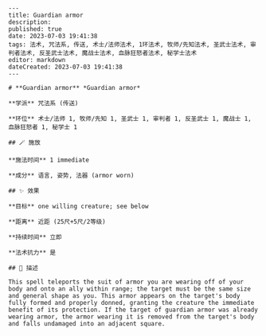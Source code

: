 
    ---
    title: Guardian armor
    description: 
    published: true
    date: 2023-07-03 19:41:38
    tags: 法术, 咒法系, 传送, 术士/法师法术, 1环法术, 牧师/先知法术, 圣武士法术, 审判者法术, 反圣武士法术, 魔战士法术, 血脉狂怒者法术, 秘学士法术
    editor: markdown
    dateCreated: 2023-07-03 19:41:38
    ---

    # **Guardian armor** *Guardian armor*

    **学派** 咒法系 (传送) 

    **环位** 术士/法师 1, 牧师/先知 1, 圣武士 1, 审判者 1, 反圣武士 1, 魔战士 1, 血脉狂怒者 1, 秘学士 1

    ## 🪄 施放

    **施法时间** 1 immediate

    **成分** 语言, 姿势, 法器 (armor worn)

    ## ✨ 效果 

    **目标** one willing creature; see below 

    **距离** 近距 (25尺+5尺/2等级)  

    **持续时间** 立即 

    **法术抗力** 是

    ## 📖 描述

    This spell teleports the suit of armor you are wearing off of your body and onto an ally within range; the target must be the same size and general shape as you. This armor appears on the target's body fully formed and properly donned, granting the creature the immediate benefit of its protection. If the target of guardian armor was already wearing armor, the armor wearing it is removed from the target's body and falls undamaged into an adjacent square.
    